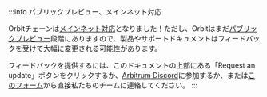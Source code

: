:::info パブリックプレビュー、メインネット対応

Orbitチェーンは[メインネット対応](https://docs.arbitrum.io/launch-orbit-chain/concepts/public-preview-expectations#arbitrum-orbit-is-mainnet-ready-but-deploy-to-testnet-first)となりました！ただし、Orbitはまだ[パブリックプレビュー](https://docs.arbitrum.io/launch-orbit-chain/concepts/public-preview-expectations)段階にありますので、製品やサポートドキュメントはフィードバックを受けて大幅に変更される可能性があります。

フィードバックを提供するには、このドキュメントの上部にある「Request an update」ボタンをクリックするか、[Arbitrum Discord](https://discord.gg/arbitrum)に参加するか、または[このフォーム](http://bit.ly/3yy6EUK)から直接私たちのチームに連絡してください。
:::